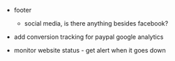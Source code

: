 -   footer

    -   social media, is there anything besides facebook?

-   add conversion tracking for paypal google analytics

-   monitor website status - get alert when it goes down
